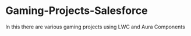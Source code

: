 # Gaming-Projects-Salesforce
In this there are various gaming projects using LWC and Aura Components
